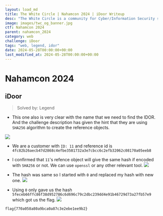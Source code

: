 ```yaml
---
layout: load_md
title: The White Circle | Nahamcon 2024 | iDoor Writeup
desc: "The White Circle is a community for Cyber/Information Security students, enthusiasts and professionals. You can discuss anything related to Security, share your knowledge with others, get help when you need it and proceed further in your journey with amazing people from all over the world."
image: images/twc_og_banner.jpg
ctf: Nahamcon 2024
parent: nahamcon_2024
category: web
challenge: iDoor
tags: "web, legend, idor"
date: 2024-05-28T00:00:00+00:00
last_modified_at: 2024-05-28T00:00:00+00:00
---
```


<h1 class="heading card-title white-text">Nahamcon 2024</h1>


## iDoor
> Solved by: Legend


- This one also is very clear with the name that we need to find the IDOR. And the challenge description has given the hint that they are using `SHA256` algorithm to create the reference objects.


![](https://i.imgur.com/mLRT5Fy.png)

- We are a customer with `ID: 11` and reference id is `4fc82b26aecb47d2868c4efbe3581732a3e7cbcc6c2efb32062c08170a05eeb8`


- I confirmed that `11`'s refence object will give the same hash if encoded with `SHA256` or not. We can use `openssl` or any other relevant tool.
![](https://i.imgur.com/BABNf8E.png)

- The hash was same so I started with `0` and replaced my hash with new one.
![](https://i.imgur.com/CDT4BWw.png)

- Using `0` only gave us the hash `5feceb66ffc86f38d952786c6d696c79c2dbc239dd4e91b46729d73a27fb57e9` which got us the flag.
![](https://i.imgur.com/ykIL1iO.png)

```
flag{770a058a80a9bca0a87c3e2ebe1ee9b2}
```

